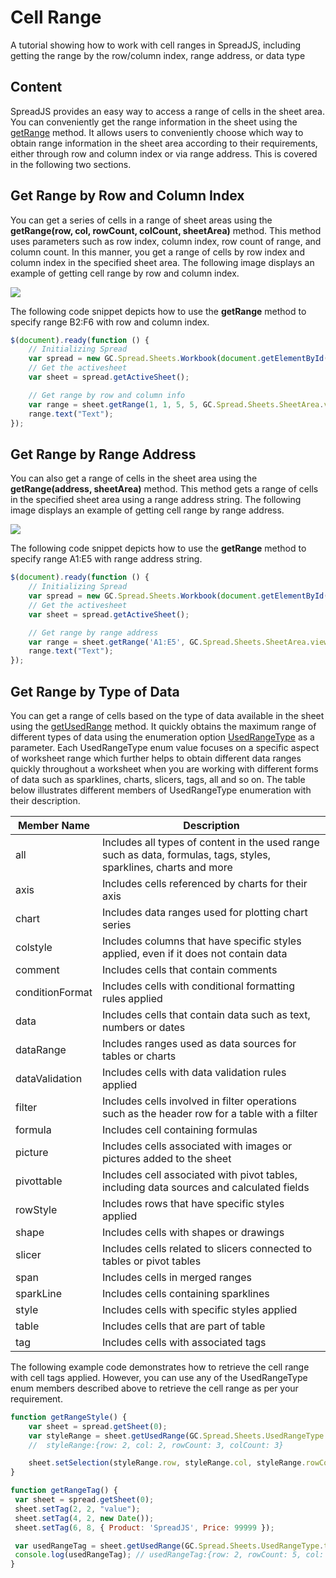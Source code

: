 # Cell Range

A tutorial showing how to work with cell ranges in SpreadJS, including getting the range by the row/column index, range address, or data type

## Content

SpreadJS provides an easy way to access a range of cells in the sheet area. You can conveniently get the range information in the sheet using the [getRange](gcdocsite__documentlink?toc-item-id=995f2b70-17d8-47a4-8e09-962f84b4dfc1#getRange) method.
It allows users to conveniently choose which way to obtain range information in the sheet area according to their requirements, either through row and column index or via range address. This is covered in the following two sections.

## Get Range by Row and Column Index

You can get a series of cells in a range of sheet areas using the **getRange(row, col, rowCount, colCount, sheetArea)** method. This method uses parameters such as row index, column index, row count of range, and column count. In this manner, you get a range of cells by row index and column index in the specified sheet area.
The following image displays an example of getting cell range by row and column index.

![](/DOCUMENT_SITE_LINK_PREFIX_HERE/document-site-files/images/8d606653-16a0-474d-b9dc-e2b4d01c2446/images/row-and-column-info.png)

The following code snippet depicts how to use the **getRange** method to specify range B2:F6 with row and column index.

```javascript
$(document).ready(function () {
    // Initializing Spread
    var spread = new GC.Spread.Sheets.Workbook(document.getElementById('ss'), { sheetCount: 1 });
    // Get the activesheet
    var sheet = spread.getActiveSheet();

    // Get range by row and column info
    var range = sheet.getRange(1, 1, 5, 5, GC.Spread.Sheets.SheetArea.viewport);
    range.text("Text");
});
```

## Get Range by Range Address

You can also get a range of cells in the sheet area using the **getRange(address, sheetArea)** method. This method gets a range of cells in the specified sheet area using a range address string.
The following image displays an example of getting cell range by range address.

![](/DOCUMENT_SITE_LINK_PREFIX_HERE/document-site-files/images/8d606653-16a0-474d-b9dc-e2b4d01c2446/images/range-address.png)

The following code snippet depicts how to use the **getRange** method to specify range A1:E5 with range address string.

```javascript
$(document).ready(function () {
    // Initializing Spread
    var spread = new GC.Spread.Sheets.Workbook(document.getElementById('ss'), { sheetCount: 1 });
    // Get the activesheet
    var sheet = spread.getActiveSheet();

    // Get range by range address
    var range = sheet.getRange('A1:E5', GC.Spread.Sheets.SheetArea.viewport);
    range.text("Text");
});
```

## Get Range by Type of Data

You can get a range of cells based on the type of data available in the sheet using the [getUsedRange](gcdocsite__documentlink?toc-item-id=995f2b70-17d8-47a4-8e09-962f84b4dfc1#getUsedRange) method. It quickly obtains the maximum range of different types of data using the enumeration option [UsedRangeType](gcdocsite__documentlink?toc-item-id=eb475f3d-17fd-4aa5-8921-6731663e66a4) as a parameter. Each UsedRangeType enum value focuses on a specific aspect of worksheet range which further helps to obtain different data ranges quickly throughout a worksheet when you are working with different forms of data such as sparklines, charts, slicers, tags, all and so on.
The table below illustrates different members of UsedRangeType enumeration with their description.

| **Member Name** | **Description** |
| ----------- | ----------- |
| all | Includes all types of content in the used range such as data, formulas, tags, styles, sparklines, charts and more |
| axis | Includes cells referenced by charts for their axis |
| chart | Includes data ranges used for plotting chart series |
| colstyle | Includes columns that have specific styles applied, even if it does not contain data |
| comment | Includes cells that contain comments |
| conditionFormat | Includes cells with conditional formatting rules applied |
| data | Includes cells that contain data such as text, numbers or dates |
| dataRange | Includes ranges used as data sources for tables or charts |
| dataValidation | Includes cells with data validation rules applied |
| filter | Includes cells involved in filter operations such as the header row for a table with a filter |
| formula | Includes cell containing formulas |
| picture | Includes cells associated with images or pictures added to the sheet |
| pivottable | Includes cell associated with pivot tables, including data sources and calculated fields |
| rowStyle | Includes rows that have specific styles applied |
| shape | Includes cells with shapes or drawings |
| slicer | Includes cells related to slicers connected to tables or pivot tables |
| span | Includes cells in merged ranges |
| sparkLine | Includes cells containing sparklines |
| style | Includes cells with specific styles applied |
| table | Includes cells that are part of table |
| tag | Includes cells with associated tags |

The following example code demonstrates how to retrieve the cell range with cell tags applied. However, you can use any of the UsedRangeType enum members described above to retrieve the cell range as per your requirement.

```javascript
function getRangeStyle() {
    var sheet = spread.getSheet(0);
    var styleRange = sheet.getUsedRange(GC.Spread.Sheets.UsedRangeType.style);
    //  styleRange:{row: 2, col: 2, rowCount: 3, colCount: 3}

    sheet.setSelection(styleRange.row, styleRange.col, styleRange.rowCount, styleRange.colCount, GC.Spread.Sheets.SheetArea.viewport, GC.Spread.Sheets.StorageType.style);
}

function getRangeTag() {
 var sheet = spread.getSheet(0);
 sheet.setTag(2, 2, "value");
 sheet.setTag(4, 2, new Date());
 sheet.setTag(6, 8, { Product: 'SpreadJS', Price: 99999 });

 var usedRangeTag = sheet.getUsedRange(GC.Spread.Sheets.UsedRangeType.tag);
 console.log(usedRangeTag); // usedRangeTag:{row: 2, rowCount: 5, col: 2, colCount: 7}
}
```